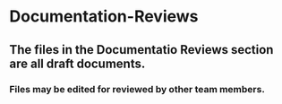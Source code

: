 # Documentation-Reviews
## The files in the Documentatio Reviews section are all draft documents.
### Files may be edited for reviewed by other team members.
